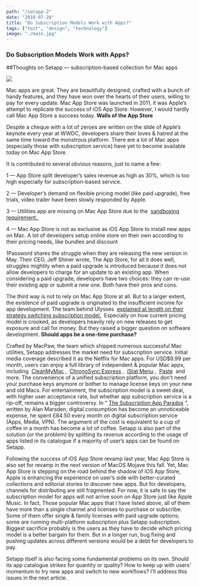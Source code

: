 ```yaml
---
path: "/setapp-2"
date: "2018-07-20"
title: "Do Subscription Models Work with Apps?"
tags: ["test", "design", "technology"]
image: "./main.jpg"
---
```


### Do Subscription Models Work with Apps?

##Thoughts on Setapp — subscription-based collection for Mac apps 


![](https://78.media.tumblr.com/8c16986a3a85c875ea06a7eea763e9cb/tumblr_inline_pbzvlwcb3b1vn6aq1_500.png)

Mac apps are great. They are beautifully designed, crafted with a bunch of handy features, and they have won over the hearts of their users, willing to pay for every update. Mac App Store was launched in 2011, it was Apple’s attempt to replicate the success of iOS App Store.
However, I would hardly call Mac App Store a success today.
**Walls of the App Store**

Despite a cheque with a lot of zeroes are written on the slide of Apple’s keynote every year at WWDC, developers share their loves & hatred at the same time toward the monstrous platform. There are a lot of Mac apps (especially those with subscription service) have yet to become available today on Mac App Store.

It is contributed to several obvious reasons, just to name a few: 

1 — App Store split developer’s sales revenue as high as 30%, which is too high especially for subscription-based service. 

2 — Developer’s demand on flexible pricing model (like paid upgrade), free trials, video trailer have been slowly responded by Apple.  

3 — Utilities app are missing on Mac App Store due to the  [sandboxing requirement. ](https://t.umblr.com/redirect?z=https%3A%2F%2Fwww.imore.com%2Fmac-app-store-and-trouble-sandboxing&t=NzcyZDZjNDM3Mjg5ZWQ5ZmJjMzM2YWY2ZDMzZDVkYjNmMjNkMmMzMixSc3dIQkx3eA%3D%3D&b=t%3Amd_XHZDWEUh7XzJM6q1d8g&p=https%3A%2F%2Fjournal.desktopofsamuel.com%2Fpost%2F175975854762%2Fdo-subscription-models-work-with-apps&m=1)  

4 — Mac App Store is not as exclusive as iOS App Store to install new apps on Mac. A lot of developers setup online store on their own according to their pricing needs, like bundles and discount

1Password shares the struggle when they are releasing the new version in May. Their CEO, Jeff Shiner wrote,
The App Store, for all it does well, struggles mightily when a paid upgrade is introduced because it does not allow developers to charge for an update to an existing app. When considering a paid upgrade, developers have two choices: they can re-use their existing app or submit a new one. Both have their pros and cons.

The third way is not to rely on Mac App Store at all. But to a larger extent, the existence of paid upgrade is originated to the insufficient income for app development. The team behind Ulysses  [explained at length on their strategy switching subscription model.](https://t.umblr.com/redirect?z=https%3A%2F%2Fmedium.com%2Fbuilding-ulysses%2Fwhy-were-switching-ulysses-to-subscription-47f80b07a9cd&t=MDQ3ZmZhMWU2OWYwYmI3ZTYyNDQ5Nzc1Yzk5YTk5OTdlMmViNzliMSxSc3dIQkx3eA%3D%3D&b=t%3Amd_XHZDWEUh7XzJM6q1d8g&p=https%3A%2F%2Fjournal.desktopofsamuel.com%2Fpost%2F175975854762%2Fdo-subscription-models-work-with-apps&m=1)  Especially on how current pricing model is crooked, as developers heavily rely on new releases to get exposure and call for money.
But they raised a bigger question on software development.
**Should apps be a one-time purchase?**

Crafted by MacPaw, the team which shipped numerous successful Mac utilities, Setapp addresses the market need for subscription service. Initial media coverage described it as the Netflix for Mac apps. For USD$9.99 per month, users can enjoy a full library of independent & popular Mac apps, including  [CleanMyMac](https://t.umblr.com/redirect?z=https%3A%2F%2Fmacpaw.com%2Fcleanmymac&t=M2U3ZDBmMjk2MWEwNTNlMWJjOTNjZGFhZGIwMDgwZTZmYzZkNWM2ZixSc3dIQkx3eA%3D%3D&b=t%3Amd_XHZDWEUh7XzJM6q1d8g&p=https%3A%2F%2Fjournal.desktopofsamuel.com%2Fpost%2F175975854762%2Fdo-subscription-models-work-with-apps&m=1) ,  [ChronoSync Express](https://t.umblr.com/redirect?z=https%3A%2F%2Fwww.econtechnologies.com%2Fchronosync-express%2Foverview.html&t=NWRhZjk1MjJiMjBlNDBkMjkyZjM5MDZhOGJmNzA3NzJkNWFkNjAzZixSc3dIQkx3eA%3D%3D&b=t%3Amd_XHZDWEUh7XzJM6q1d8g&p=https%3A%2F%2Fjournal.desktopofsamuel.com%2Fpost%2F175975854762%2Fdo-subscription-models-work-with-apps&m=1) ,  [iStat Menu](https://t.umblr.com/redirect?z=https%3A%2F%2Fbjango.com%2Fmac%2Fistatmenus%2F&t=ZTNhNzVlODRlMDc1OWExNjY4YmFlYzU0ZWQ5M2QwZGZjYjI3NDFkZCxSc3dIQkx3eA%3D%3D&b=t%3Amd_XHZDWEUh7XzJM6q1d8g&p=https%3A%2F%2Fjournal.desktopofsamuel.com%2Fpost%2F175975854762%2Fdo-subscription-models-work-with-apps&m=1) ,  [Paste](https://t.umblr.com/redirect?z=https%3A%2F%2Fpasteapp.me%2F&t=Y2ZlYmYyMDFmZDFhMDIxYjVkNDRlYjE0OTdmNjI2Y2IwMTBjZjdiOSxSc3dIQkx3eA%3D%3D&b=t%3Amd_XHZDWEUh7XzJM6q1d8g&p=https%3A%2F%2Fjournal.desktopofsamuel.com%2Fpost%2F175975854762%2Fdo-subscription-models-work-with-apps&m=1)  and more. The convenience of a unified subscription platform, you don’t need your purchase keys anymore or bother to manage license keys on your new and old Macs.
For entertainment, the subscription model is a sweet deal, with higher user acceptance rate, but whether app subscription service is a rip-off, remains a bigger controversy. In “ [The Subscription App Paradox](https://t.umblr.com/redirect?z=https%3A%2F%2Fhackernoon.com%2Fsubscription-software-paradox-d4a1aef4d88a&t=MTQwZTgxZTY0OWE1YjVjMGYzNGFjNDZlOGViMWRmZmY0NGUwMDMzMSxSc3dIQkx3eA%3D%3D&b=t%3Amd_XHZDWEUh7XzJM6q1d8g&p=https%3A%2F%2Fjournal.desktopofsamuel.com%2Fpost%2F175975854762%2Fdo-subscription-models-work-with-apps&m=1) ”, written by Alan Marsden, digital consumption has become an unnoticeable expense, he spent £84.50 every month on digital subscription service (Apps, Media, VPN). The argument of the cost is equivalent to a cup of coffee in a month has become a lot of coffee. Setapp is also part of the solution (or the problem) by splitting its revenue according to the usage of apps listed in its catalogue if a majority of user’s apps can be found on Setapp.

Following the success of iOS App Store revamp last year, Mac App Store is also set for revamp in the next version of MacOS Mojave this fall. Yet, Mac App Store is stepping on the road behind the shadow of iOS App Store, Apple is enhancing the experience on user’s side with better-curated collections and editorial stories to discover new apps. But for developers, channels for distributing are still fragmented.
For now, it is safe to say the subscription model for apps will not arrive soon on App Store just like Apple Music. In fact, Those popular Mac apps that I have listed above, all of them have more than a single channel and licenses to purchase or subscribe. Some of them offer single & family licenses with paid upgrade options; some are running multi-platform subscription plus Setapp subscription. Biggest sacrifice probably is the users as they have to decide which pricing model is a better bargain for them. But in a longer run, bug fixing and pushing updates across different versions would be a debt for developers to pay.

Setapp itself is also facing some fundamental problems on its own. Should its app catalogue strikes for quantity or quality? How to keep up with users’ momentum to try new apps and switch to new workflows? I’ll address this issues in the next article.
